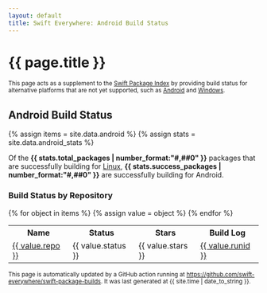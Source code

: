```yaml
---
layout: default
title: Swift Everywhere: Android Build Status
---
```


<h1>{{ page.title }}</h1>

<div>
<p>
<small>
This page acts as a supplement to the
<a href="https://swiftpackageindex.com">Swift Package Index</a>
by providing build status for alternative platforms that are not
yet supported, such as
<a href="https://github.com/SwiftPackageIndex/SwiftPackageIndex-Server/discussions/3461">Android</a> and
<a href="https://github.com/SwiftPackageIndex/SwiftPackageIndex-Server/discussions/1354">Windows</a>. 
</small>
</p>
</div>

<h2>Android Build Status</h2>

{% assign items = site.data.android %}
{% assign stats = site.data.android_stats %}

Of the <b>{{ stats.total_packages | number_format:"#,##0" }}</b> packages that are successfully building for
<a href="https://swiftpackageindex.com/search?query=platform:linux">Linux</a>,
<b>{{ stats.success_packages | number_format:"#,##0" }}</b>
are successfully building for Android.

<h3>Build Status by Repository</h3>

<table>
<tr>
<th>Name</th>
<th>Status</th>
<th>Stars</th>
<th>Build Log</th>
</tr>
{% for object in items %}
    <tr>
    {% assign value = object %}
    <td><a href="{{ value.repo }}">{{ value.repo }}</a></td>
    <td>{{ value.status }}</td>
    <td>{{ value.stars }}</td>
    <td><a href="https://github.com/swift-everywhere/swift-package-builds/actions/runs/{{ value.runid }}>">{{ value.runid }}</a></td>
    <!--
    <td>{{ value.created }}</td>
    <td>{{ value.modified }}</td>
    -->
    </tr>
{% endfor %}
</table>

<p>
<small>
This page is automatically updated by a GitHub action running at
<a href="https://github.com/swift-everywhere/swift-package-builds">https://github.com/swift-everywhere/swift-package-builds</a>.
It was last generated at {{ site.time | date_to_string }}.
</small>
</p>
